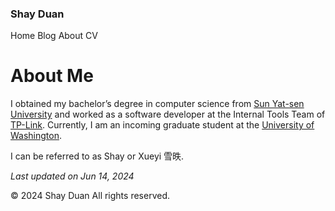 ### Shay Duan
Home Blog About CV

# About Me
I obtained my bachelor’s degree in computer science from [Sun Yat-sen University](https://www.sysu.edu.cn/sysuen/) and worked as a software developer at the Internal Tools Team of [TP-Link](https://www.tp-link.com/us/). Currently, I am an incoming graduate student at the [University of Washington](https://www.hcde.washington.edu/).

I can be referred to as Shay or Xueyi 雪昳.

*Last updated on Jun 14, 2024*

© 2024 Shay Duan All rights reserved.

